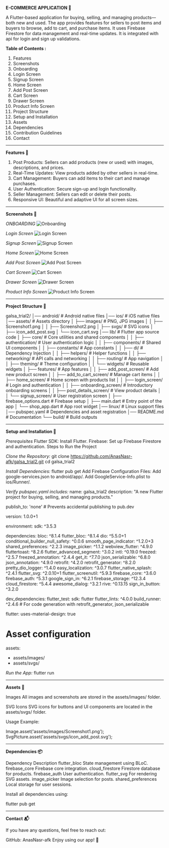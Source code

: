 **E-COMMERCE APPLICATION 🚀**

A Flutter-based application for buying, selling, and managing products—both new and used.
The app provides features for sellers to post items and buyers to browse, add to cart, and purchase items.
It uses Firebase Firestore for data management and real-time updates.
It is integrated with api for login and sign up validations.

**Table of Contents :** 
1. Features
2. Screenshots
3. Onboarding
4. Login Screen
5. Signup Screen
6. Home Screen
7. Add Post Screen
8. Cart Screen
9. Drawer Screen
10. Product Info Screen
11. Project Structure
12. Setup and Installation
13. Assets
14. Dependencies
15. Contribution Guidelines
16. Contact

--------------------------------------------------------------------------------------------------------------------------

**Features 🌟**

1. Post Products: Sellers can add products (new or used) with images, descriptions, and prices.
2. Real-Time Updates: View products added by other sellers in real-time.
3. Cart Management: Buyers can add items to their cart and manage purchases.
4. User Authentication: Secure sign-up and login functionality.
5. Seller Management: Sellers can edit or delete their posts.
6. Responsive UI: Beautiful and adaptive UI for all screen sizes.

---------------------------------------------------------------------------------------------------------------------------

**Screenshots 📸**

_ONBOARDING_
![Onboarding](assets/images/onBoardingScreen.png)

_Login Screen_
![Login Screen](assets/images/loginScreen.png)

_Signup Screen_
![Signup Screen](assets/images/signUpScreen.png)

_Home Screen_
![Home Screen](assets/images/homePageScreen.png)

_Add Post Screen_
![Add Post Screen](assets/images/addPostScreen.png)

_Cart Screen_
![Cart Screen](assets/images/cartScreen.png)

_Drawer Screen_
![Drawer Screen](assets/images/drawerScreen.png)

_Product Info Screen_
![Product Info Screen](assets/images/productInfoScreen.png)


---------------------------------------------------------------------------------------------------------------------------

**Project Structure 📂**

galsa_trial2/
│── android/                       # Android native files
│── ios/                           # iOS native files
│── assets/                        # Assets directory
│   ├── images/                    # PNG, JPG images
│   │   ├── Screenshot1.png
│   │   ├── Screenshot2.png
│   ├── svgs/                      # SVG icons
│       ├── icon_add_post.svg
│       └── icon_cart.svg
│── lib/                           # Flutter app source code
│   ├── core/                      # Core utilities and shared components
│   │   ├── authentication/        # User authentication logic
│   │   ├── components/            # Shared UI components
│   │   ├── constants/             # App constants
│   │   ├── di/                    # Dependency Injection
│   │   ├── helpers/               # Helper functions
│   │   ├── networking/            # API calls and networking
│   │   ├── routing/               # App navigation
│   │   ├── theming/               # Theme configuration
│   │   └── widgets/               # Reusable widgets
│   ├── features/                  # App features
│   │   ├── add_post_screen/       # Add new product screen
│   │   ├── add_to_cart_screen/    # Manage cart items
│   │   ├── home_screen/           # Home screen with products list
│   │   ├── login_screen/          # Login and authentication
│   │   ├── onboarding_screen/     # Introductory onboarding screens
│   │   ├── post_details_screen/   # View product details
│   │   └── signup_screen/         # User registration screen
│   ├── firebase_options.dart      # Firebase setup
│   ├── main.dart                  # Entry point of the app
│   └── shop_app.dart              # App root widget
│── linux/                         # Linux support files
│── pubspec.yaml                   # Dependencies and asset registration
│── README.md                      # Documentation
└── build/                         # Build outputs

---------------------------------------------------------------------------------------------------------------------------

**Setup and Installation 🔧**

_Prerequisites_
Flutter SDK: Install Flutter.
Firebase: Set up Firebase Firestore and authentication.
Steps to Run the Project

_Clone the Repository:_
git clone https://github.com/AnasNasr-afk/galsa_trial2.git
cd galsa_trial2

_Install Dependencies:_
flutter pub get
Add Firebase Configuration Files:
Add google-services.json to android/app/.
Add GoogleService-Info.plist to ios/Runner/.



_Verify pubspec.yaml includes:_
name: galsa_trial2
description: "A new Flutter project for buying, selling, and managing products."

publish_to: 'none' # Prevents accidental publishing to pub.dev

version: 1.0.0+1

environment:
sdk: ^3.5.3

dependencies:
bloc: ^8.1.4
flutter_bloc: ^8.1.4
dio: ^5.5.0+1
conditional_builder_null_safety: ^0.0.6
smooth_page_indicator: ^1.2.0+3
shared_preferences: ^2.2.3
image_picker: ^1.1.2
webview_flutter: ^4.9.0
fluttertoast: ^8.2.6
flutter_advanced_segment: ^3.0.2
intl: ^0.19.0
freezed: ^2.5.7
freezed_annotation: ^2.4.4
get_it: ^7.7.0
json_serializable: ^6.8.0
json_annotation: ^4.9.0
retrofit: ^4.2.0
retrofit_generator: ^8.2.0
pretty_dio_logger: ^1.4.0
easy_localization: ^3.0.7
flutter_native_splash: ^2.4.1
flutter_svg: ^2.0.10+1
flutter_screenutil: ^5.9.3
firebase_core: ^3.6.0
firebase_auth: ^5.3.1
google_sign_in: ^6.2.1
firebase_storage: ^12.3.4
cloud_firestore: ^5.4.4
awesome_dialog: ^3.2.1
rive: ^0.13.15
sign_in_button: ^3.2.0

dev_dependencies:
flutter_test:
sdk: flutter
flutter_lints: ^4.0.0
build_runner: ^2.4.6 # For code generation with retrofit_generator, json_serializable

flutter:
uses-material-design: true

# Asset configuration
assets:
- assets/images/
- assets/svgs/

_Run the App:_
flutter run

---------------------------------------------------------------------------------------------

**Assets 🎨**

Images
All images and screenshots are stored in the assets/images/ folder.

SVG Icons
SVG icons for buttons and UI components are located in the assets/svgs/ folder.

Usage Example:

Image.asset('assets/images/Screenshot1.png');
SvgPicture.asset('assets/svgs/icon_add_post.svg');

-------------------------------------------------------------------------------------------

**Dependencies 📦**

Dependency	Description
flutter_bloc	State management using BLoC.
firebase_core	Firebase core integration.
cloud_firestore	Firestore database for products.
firebase_auth	User authentication.
flutter_svg	For rendering SVG assets.
image_picker	Image selection for posts.
shared_preferences	Local storage for user sessions.

Install all dependencies using:

flutter pub get

-------------------------------------------------------------------------------------------


**Contact 📬**

If you have any questions, feel free to reach out:

GitHub: AnasNasr-afk
Enjoy using our app! 🚀
